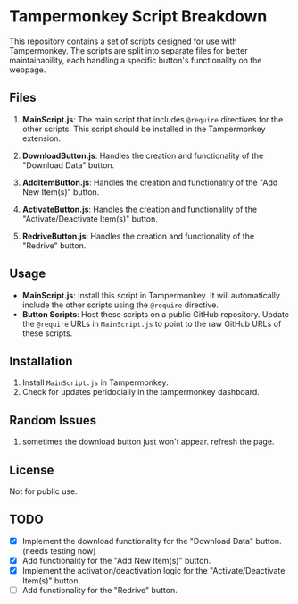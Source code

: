 # Tampermonkey Script Breakdown

This repository contains a set of scripts designed for use with Tampermonkey. The scripts are split into separate files for better maintainability, each handling a specific button's functionality on the webpage.

## Files

1. **MainScript.js**: The main script that includes `@require` directives for the other scripts. This script should be installed in the Tampermonkey extension.

2. **DownloadButton.js**: Handles the creation and functionality of the "Download Data" button.

3. **AddItemButton.js**: Handles the creation and functionality of the "Add New Item(s)" button. 

4. **ActivateButton.js**: Handles the creation and functionality of the "Activate/Deactivate Item(s)" button.

5. **RedriveButton.js**: Handles the creation and functionality of the "Redrive" button.

## Usage

- **MainScript.js**: Install this script in Tampermonkey. It will automatically include the other scripts using the `@require` directive.
- **Button Scripts**: Host these scripts on a public GitHub repository. Update the `@require` URLs in `MainScript.js` to point to the raw GitHub URLs of these scripts.

## Installation

1. Install `MainScript.js` in Tampermonkey.
2. Check for updates peridocially in the tampermonkey dashboard.

## Random Issues
1. sometimes the download button just won't appear.  refresh the page.

## License

Not for public use.

## TODO

- [x] Implement the download functionality for the "Download Data" button. (needs testing now)
- [x] Add functionality for the "Add New Item(s)" button.
- [x] Implement the activation/deactivation logic for the "Activate/Deactivate Item(s)" button.
- [ ] Add functionality for the "Redrive" button.
